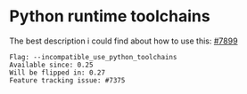 # Python runtime toolchains

The best description i could find about how to use this:
[#7899](https://github.com/bazelbuild/bazel/issues/7899)

```
Flag: --incompatible_use_python_toolchains
Available since: 0.25
Will be flipped in: 0.27
Feature tracking issue: #7375
```
